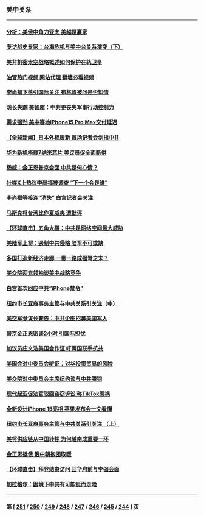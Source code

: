 ### 美中关系
---
#### [分析：美俄中角力亚太 美越是赢家](../../pages/nf1412576/n14075225.md?09171645) 
#### [专访战史专家：台海危机与美中台关系演变（下）](../../pages/nf1412576/n14074951.md?09171645) 
#### [美非机密太空战略概述如何保护在轨卫星](../../pages/nf1412576/n14074652.md?09171645) 
#### [油管热门视频 网站代理 翻墙必看视频](http://138.2.39.72:81/youtube.html?epic-marker?09171645)
#### [李尚福下落引国际关注 布林肯被问是否知情](../../pages/nf1412576/n14074648.md?09171645) 
#### [防长失踪 美智库：中共更丧失军事行动控制力](../../pages/nf1412576/n14074649.md?09171645) 
#### [需求强劲 美中等地iPhone15 Pro Max交付延迟](../../pages/nf1412576/n14074640.md?09171645) 
#### [【全球新闻】日本外相履新 首场记者会剑指中共](../../pages/nf1412576/n14074352.md?09171645) 
#### [华为新机搭载7纳米芯片 美议员促全面断供](../../pages/nf1412576/n14074111.md?09171645) 
#### [杨威：金正恩普京会面 中共是何心情？](../../pages/nf1412576/n14074027.md?09171645) 
#### [社媒X上热议李尚福被调查 “下一个会是谁”](../../pages/nf1412576/n14074086.md?09171645) 
#### [李尚福等接连“消失” 白宫记者会关注](../../pages/nf1412576/n14073943.md?09171645) 
#### [马斯克将台湾比作夏威夷 遭批评](../../pages/nf1412576/n14073625.md?09171645) 
#### [【环球直击】五角大楼：中共是网络空间最大威胁](../../pages/nf1412576/n14072844.md?09171645) 
#### [美陆军上将：遏制中共侵略 陆军不可或缺](../../pages/nf1412576/n14073588.md?09171645) 
#### [多国打造新经济走廊 一带一路成强弩之末？](../../pages/nf1412576/n14073569.md?09171645) 
#### [美众院两党领袖谈美中战略竞争](../../pages/nf1412576/n14073391.md?09171645) 
#### [白宫首次回应中共“iPhone禁令”](../../pages/nf1412576/n14073399.md?09171645) 
#### [纽约市长亚裔事务主管与中共关系引关注（中）](../../pages/nf1412576/n14072631.md?09171645) 
#### [美空军参谋长警告：中共企图招募美国军人](../../pages/nf1412576/n14072775.md?09171645) 
#### [普京金正恩密谈2小时 引国际担忧](../../pages/nf1412576/n14072911.md?09171645) 
#### [加议员庄文浩美国会作证 吁两国联手抗共](../../pages/nf1412576/n14072450.md?09171645) 
#### [美国会对中委员会听证：对华投资贸易的风险](../../pages/nf1412576/n14072477.md?09171645) 
#### [美众院对中委员会主席纽约谈与中共脱钩](../../pages/nf1412576/n14072292.md?09171645) 
#### [现代起亚促法官驳回盗窃诉讼 称TikTok惹祸](../../pages/nf1412576/n14072361.md?09171645) 
#### [全新设计iPhone 15亮相 苹果发布会一文看懂](../../pages/nf1412576/n14072367.md?09171645) 
#### [纽约市长亚裔事务主管与中共关系引关注 （上）](../../pages/nf1412576/n14071918.md?09171645) 
#### [美将供应链从中国转移 为何越南成重要一环](../../pages/nf1412576/n14072157.md?09171645) 
#### [金正恩抵俄 俄中朝抱团取暖](../../pages/nf1412576/n14072129.md?09171645) 
#### [【环球直击】拜登结束访问 回华府前与李强会面](../../pages/nf1412576/n14071484.md?09171645) 
#### [加拉格尔：困境下中共有可能铤而走险](../../pages/nf1412576/n14071985.md?09171645) 

---
#### 第 [ [251](./251.md?09171645) / [250](./250.md?09171645) / [249](./249.md?09171645) / [248](./248.md?09171645) / [247](./247.md?09171645) / [246](./246.md?09171645) / [245](./245.md?09171645) / [244](./244.md?09171645) ] 页
